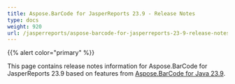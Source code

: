 ```yaml
---
title: Aspose.BarCode for JasperReports 23.9 - Release Notes
type: docs
weight: 920
url: /jasperreports/aspose-barcode-for-jasperreports-23-9-release-notes/
---
```


{{% alert color="primary" %}} 

This page contains release notes information for Aspose.BarCode for JasperReports 23.9 based on features from [Aspose.BarCode for Java 23.9](https://downloads.aspose.com/barcode/java/new-releases/aspose.barcode-for-java-23.9/).



